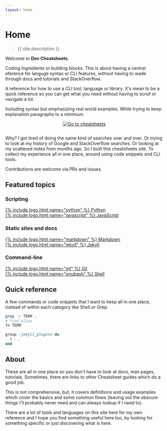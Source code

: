 ```yaml
---
layout: home
---
```

# Home


> {{ site.description }}

Welcome to **Dev Cheatsheets**. 

Coding ingredients or building blocks. This is about having a central eference for languge syntax or CLI features, without having to wade through docs and tutorials and StackOverflow.

A reference for how to use a CLI tool, language or library. It's mean to be a quick reference so you can get what you need without having to scroll or navigate a lot.

Including syntax but emphasizing real world examples. While trying to keep explanation paragraphs to a minimum.

<div align="center" style="padding-bottom: 1em;">
    <a href="{{ site.baseurl }}{% link cheatsheets/index.md %}">
        <img src="https://img.shields.io/badge/all_cheatsheet_topics-blue?style=for-the-badge"
            alt="Go to cheatsheets"/>
    </a>
</div>

Why? I got tired of doing the same kind of searches over and over. Or trying to look at my history of Google and StackOverflow searches. Or looking at my scattered notes from months ago. So I built this cheatsheets site. To collect my experience all in one place, around using code snippets and CLI tools.

Contributions are welcome via PRs and issues.


## Featured topics

### Scripting

<div class="flex-container">
    <a href="{{ site.baseurl }}{% link cheatsheets/python/index.md %}">
        <div>
            {% include logo.html name="python" %}
            <span>Python</span>
        </div>
    </a>
    <a href="{{ site.baseurl }}{% link cheatsheets/javascript/index.md %}">
        <div>
            {% include logo.html name="javascript" %}
            <span>JavaScript</span>
        </div>
    </a>
</div>

### Static sites and docs

<div class="flex-container">
    <a href="{{ site.baseurl }}{% link cheatsheets/markdown/index.md %}">
        <div>
            {% include logo.html name="markdown" %}
            <span>Markdown</span>
        </div>
    </a>
    <a href="{{ site.baseurl }}{% link cheatsheets/jekyll/index.md %}">
        <div>
            {% include logo.html name="jekyll" %}
            <span>Jekyll</span>
        </div>
    </a>

</div>

### Command-line

<div class="flex-container">
    <a href="{{ site.baseurl }}{% link cheatsheets/version-control/git/index.md %}">
        <div>
            {% include logo.html name="git" %}
            <span>Git</span>
        </div>
    </a>
    <a href="{{ site.baseurl }}{% link cheatsheets/shell/index.md %}">
        <div>
            {% include logo.html name="gnubash" %}
            <span>Shell</span>
        </div>
    </a>

</div>


## Quick reference

A few commands or code snippets that I want to keep all in one place, instead of within each category like Shell or Grep.

```sh
grep -r TERM .
# find alias
fn TERM
```

```ruby
group :jekyll_plugins do
  # ...
end
```


## About

These are all in one place so you don't have to look at docs, man pages, tutorials. Sometimes, there are links to other Cheatsheet guides which do a good job.

This is not comprehensive, but, it covers definitions and usage examples which cover the basics and some common flows (leaving out the obscure things I'll probably never need and can always lookup if I need to).

There are a lot of tools and languages on this site here for my own reference and I hope you find something useful here too, by looking for something specific or just discovering what is here.
